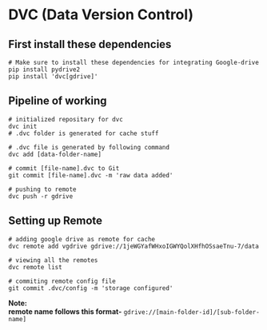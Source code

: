 # DVC (Data Version Control)

## First install these dependencies

```Dependencies
# Make sure to install these dependencies for integrating Google-drive
pip install pydrive2
pip install 'dvc[gdrive]'
```

## Pipeline of working

```Pipeline
# initialized repositary for dvc
dvc init
# .dvc folder is generated for cache stuff

# .dvc file is generated by following command
dvc add [data-folder-name]

# commit [file-name].dvc to Git
git commit [file-name].dvc -m 'raw data added'

# pushing to remote
dvc push -r gdrive
```

## Setting up Remote

```Remote setup
# adding google drive as remote for cache
dvc remote add vgdrive gdrive://1jeWGYafWHxoIGWYQolXHfhOSsaeTnu-7/data

# viewing all the remotes
dvc remote list

# commiting remote config file
git commit .dvc/config -m 'storage configured'
```

**Note: <br> remote name follows this format-** `gdrive://[main-folder-id]/[sub-folder-name]`

